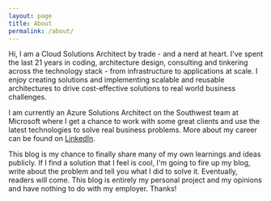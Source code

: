 ```yaml
---
layout: page
title: About
permalink: /about/
---
```


Hi, I am a Cloud Solutions Architect by trade - and a nerd at heart. I've spent the last 21 years in coding, architecture design, consulting and tinkering across the technology stack - from infrastructure to applications at scale. I enjoy creating solutions and implementing scalable and reusable architectures to drive cost-effective solutions to real world business challenges.

I am currently an Azure Solutions Architect on the Southwest team at Microsoft where I get a chance to work with some great clients and use the latest technologies to solve real business problems. More about my career can be found on [LinkedIn](https://linkedin.com/in/sadakubsad).

This blog is my chance to finally share many of my own learnings and ideas publicly. If I find a solution that I feel is cool, I'm going to fire up my blog, write about the problem and tell you what I did to solve it. Eventually, readers will come. This blog is entirely my personal project and my opinions and have nothing to do with my employer. Thanks!